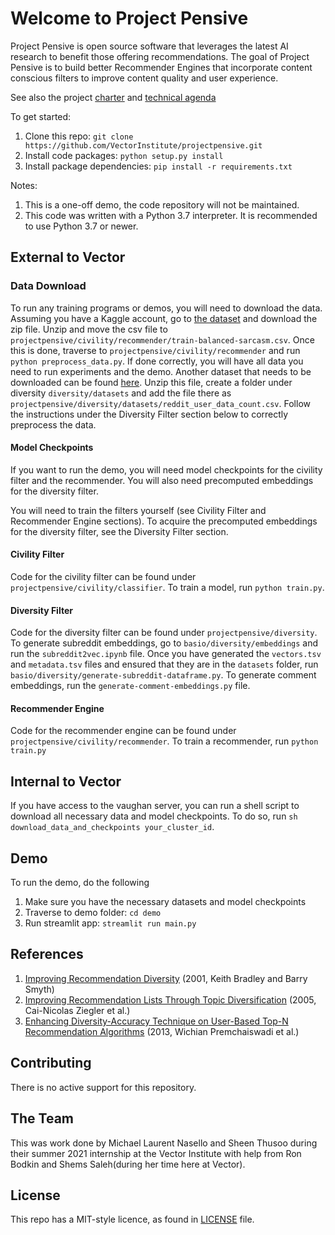 # Welcome to Project Pensive
Project Pensive is open source software that leverages the latest AI research to benefit those offering recommendations.
The goal of Project Pensive is to build better Recommender Engines that incorporate content conscious filters to improve
content quality and user experience.

See also the project <a href="https://docs.google.com/document/d/183vqr8mFDhFE92pTfXzVoYuNUEMev0PG8RbYa9TZvdc/edit">charter</a> and <a href="https://docs.google.com/document/d/10L_s9FlOrmwOYsUlRg2WE5d8SxivJfP55Y8PTinYH4A/edit#heading=h.3kadlhlnhygj">technical agenda</a>

To get started:
1. Clone this repo: `git clone https://github.com/VectorInstitute/projectpensive.git`
2. Install code packages: `python setup.py install`
3. Install package dependencies: `pip install -r requirements.txt`

Notes:
1. This is a one-off demo, the code repository will not be maintained.
2. This code was written with a  Python 3.7 interpreter. It is recommended to use Python 3.7 or newer.


## External to Vector
### Data Download
To run any training programs or demos, you will need to download the data. Assuming you have a Kaggle account, go to
[the dataset](https://www.kaggle.com/sherinclaudia/sarcastic-comments-on-reddit) and download the zip file. Unzip and
move the csv file to `projectpensive/civility/recommender/train-balanced-sarcasm.csv`. Once this is done, traverse to
`projectpensive/civility/recommender` and run `python preprocess_data.py`. If done correctly, you will have all data you need
to run experiments and the demo. Another dataset that needs to be downloaded can be found
[here](https://www.kaggle.com/timschaum/subreddit-recommender). Unzip this file, create a folder under diversity `diversity/datasets` and add the file there as
`projectpensive/diversity/datasets/reddit_user_data_count.csv`. Follow the instructions under the Diversity Filter section below to
correctly preprocess the data.

#### Model Checkpoints
If you want to run the demo, you will need model checkpoints for the civility filter and the recommender. You will also
need precomputed embeddings for the diversity filter.

You will need to train the filters yourself (see Civility Filter and Recommender Engine sections). To acquire the
precomputed embeddings for the diversity filter, see the Diversity Filter section.

#### Civility Filter
Code for the civility filter can be found under `projectpensive/civility/classifier`. To train a model, run `python train.py`.

#### Diversity Filter
Code for the diversity filter can be found under `projectpensive/diversity`. To generate subreddit embeddings, go to
`basio/diversity/embeddings` and run the `subreddit2vec.ipynb` file. Once you have generated the `vectors.tsv` and `metadata.tsv` files and ensured that they are in the `datasets` folder, run `basio/diversity/generate-subreddit-dataframe.py`. To generate comment embeddings, run the `generate-comment-embeddings.py` file.

#### Recommender Engine
Code for the recommender engine can be found under `projectpensive/civility/recommender`. To train a recommender, run
`python train.py`


## Internal to Vector
If you have access to the vaughan server, you can run a shell script to download all necessary data and model
checkpoints. To do so, run `sh download_data_and_checkpoints your_cluster_id`.

## Demo
To run the demo, do the following

1. Make sure you have the necessary datasets and model checkpoints
2. Traverse to demo folder: `cd demo`
3. Run streamlit app: `streamlit run main.py`

## References
1. [Improving Recommendation Diversity](https://citeseerx.ist.psu.edu/viewdoc/download?doi=10.1.1.8.5232&rep=rep1&type=pdf) (2001, Keith Bradley and Barry Smyth)
2. [Improving Recommendation Lists Through Topic Diversification](http://citeseerx.ist.psu.edu/viewdoc/download?doi=10.1.1.62.9683&rep=rep1&type=pdf) (2005, Cai-Nicolas Ziegler et al.)
3. [Enhancing Diversity-Accuracy Technique on User-Based Top-N Recommendation Algorithms](https://sci-hub.se/https://ieeexplore.ieee.org/document/6605824/references#references) (2013, Wichian Premchaiswadi et al.)

## Contributing
There is no active support for this repository.

## The Team
This was work done by Michael Laurent Nasello and Sheen Thusoo during their summer 2021 internship at the Vector Institute with help from Ron Bodkin and Shems Saleh(during her time here at Vector).

## License
This repo has a MIT-style licence, as found in [LICENSE](LICENSE) file.
